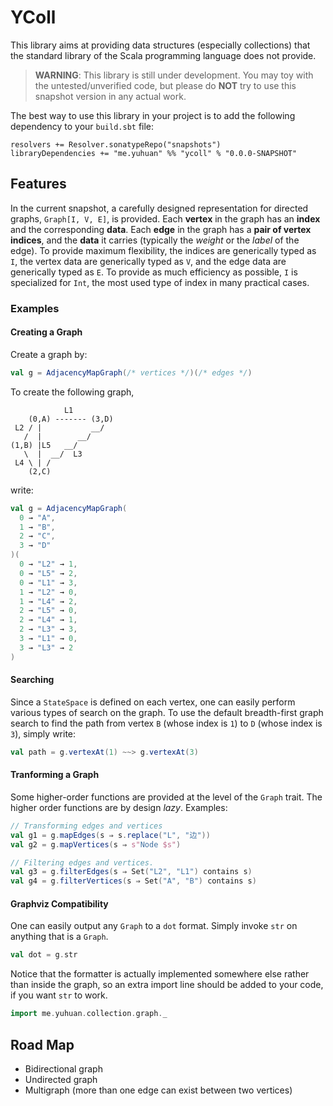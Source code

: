 # YColl

This library aims at providing data structures (especially collections) that the standard library of the Scala programming language does not provide. 

> **WARNING**: This library is still under development. You may toy with the untested/unverified code, but please do **NOT** try to use this snapshot version in any actual work. 

The best way to use this library in your project is to add the following dependency to your `build.sbt` file:

    resolvers += Resolver.sonatypeRepo("snapshots")
    libraryDependencies += "me.yuhuan" %% "ycoll" % "0.0.0-SNAPSHOT"

## Features

In the current snapshot, a carefully designed representation for directed graphs, `Graph[I, V, E]`, is provided. Each **vertex** in the graph has an **index** and the corresponding **data**. Each **edge** in the graph has a **pair of vertex indices**, and the **data** it carries (typically the *weight* or the *label* of the edge). To provide maximum flexibility, the indices are generically typed as `I`, the vertex data are generically typed as `V`, and the edge data are generically typed as `E`. To provide as much efficiency as possible, `I` is specialized for `Int`, the most used type of index in many practical cases.

### Examples

#### Creating a Graph
Create a graph by:

```scala
val g = AdjacencyMapGraph(/* vertices */)(/* edges */)
```

To create the following graph, 

                L1
        (0,A) ------- (3,D)
     L2 / |           __/
       /  |        __/
    (1,B) |L5   __/
       \  |  __/  L3
     L4 \ | /
        (2,C)

write:

```scala
val g = AdjacencyMapGraph(
  0 → "A",
  1 → "B",
  2 → "C",
  3 → "D"
)(
  0 → "L2" → 1,
  0 → "L5" → 2,
  0 → "L1" → 3,
  1 → "L2" → 0,
  1 → "L4" → 2,
  2 → "L5" → 0,
  2 → "L4" → 1,
  2 → "L3" → 3,
  3 → "L1" → 0,
  3 → "L3" → 2
)
```

#### Searching
Since a `StateSpace` is defined on each vertex, one can easily perform various types of search on the graph. To use the default breadth-first graph search to find the path from vertex `B` (whose index is `1`) to `D` (whose index is `3`), simply write:

```scala
val path = g.vertexAt(1) ~~> g.vertexAt(3)
```

#### Tranforming a Graph
Some higher-order functions are provided at the level of the `Graph` trait. The higher order functions are by design *lazy*. Examples:

```scala
// Transforming edges and vertices
val g1 = g.mapEdges(s ⇒ s.replace("L", "边"))
val g2 = g.mapVertices(s ⇒ s"Node $s")

// Filtering edges and vertices.
val g3 = g.filterEdges(s ⇒ Set("L2", "L1") contains s)
val g4 = g.filterVertices(s ⇒ Set("A", "B") contains s)

```

#### Graphviz Compatibility
One can easily output any `Graph` to a `dot` format. Simply invoke `str` on anything that is a `Graph`. 

```scala
val dot = g.str
```

Notice that the formatter is actually implemented somewhere else rather than inside the graph, so an extra import line should be added to your code, if you want `str` to work.

```scala
import me.yuhuan.collection.graph._
```

## Road Map
* Bidirectional graph
* Undirected graph
* Multigraph (more than one edge can exist between two vertices)